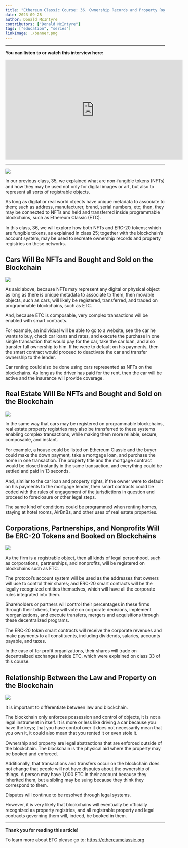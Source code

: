 ```yaml
---
title: "Ethereum Classic Course: 36. Ownership Records and Property Registries on Blockchains"
date: 2023-09-28
author: Donald McIntyre
contributors: ["Donald McIntyre"]
tags: ["education", "series"]
linkImage: ./banner.png
---
```


---
**You can listen to or watch this interview here:**

<iframe width="560" height="315" src="https://www.youtube.com/embed/srxeVLmK6TU?si=wOOxcJJFLcmqKOjd" title="YouTube video player" frameborder="0" allow="accelerometer; autoplay; clipboard-write; encrypted-media; gyroscope; picture-in-picture; web-share" allowfullscreen></iframe>

---

![](1.png)

In our previous class, 35, we explained what are non-fungible tokens (NFTs) and how they may be used not only for digital images or art, but also to represent all sorts of registrable objects. 

As long as digital or real world objects have unique metadata to associate to them; such as address, manufacturer, brand, serial numbers, etc; then, they may be connected to NFTs and held and transferred inside programmable blockchains, such as Ethereum Classic (ETC).

In this class, 36, we will explore how both NFTs and ERC-20 tokens; which are fungible tokens, as explained in class 25; together with the blockchain’s account system, may be used to recreate ownership records and property registries on these networks.

## Cars Will Be NFTs and Bought and Sold on the Blockchain

![](2.png)

As said above, because NFTs may represent any digital or physical object as long as there is unique metadata to associate to them, then movable objects, such as cars, will likely be registered, transferred, and traded on programmable blockchains, such as ETC.

And, because ETC is composable, very complex transactions will be enabled with smart contracts. 

For example, an individual will be able to go to a website, see the car he wants to buy, check car loans and rates, and execute the purchase in one single transaction that would pay for the car, take the car loan, and also transfer full ownership to him. If he were to default on his payments, then the smart contract would proceed to deactivate the car and transfer ownership to the lender.

Car renting could also be done using cars represented as NFTs on the blockchains. As long as the driver has paid for the rent, then the car will be active and the insurance will provide coverage.

## Real Estate Will Be NFTs and Bought and Sold on the Blockchain

![](3.png)

In the same way that cars may be registered on programmable blockchains, real estate property registries may also be transferred to these systems enabling complex transactions, while making them more reliable, secure, composable, and instant.

For example, a house could be listed on Ethereum Classic and the buyer could make the down payment, take a mortgage loan, and purchase the home in one transaction. The property title and the mortgage contract would be closed instantly in the same transaction, and everything could be settled and paid in 13 seconds.

And, similar to the car loan and property rights, if the owner were to default on his payments to the mortgage lender, then smart contracts could be coded with the rules of engagement of the jurisdictions in question and proceed to foreclosure or other legal steps.

The same kind of conditions could be programmed when renting homes, staying at hotel rooms, AirBnBs, and other uses of real estate properties.

## Corporations, Partnerships, and Nonprofits Will Be ERC-20 Tokens and Booked on Blockchains

![](4.png)

As the firm is a registrable object, then all kinds of legal personhood, such as corporations, partnerships, and nonprofits, will be registered on blockchains such as ETC.

The protocol’s account system will be used as the addresses that owners will use to control their shares; and ERC-20 smart contracts will be the legally recognized entities themselves, which will have all the corporate rules integrated into them.

Shareholders or partners will control their percentages in these firms through their tokens, they will vote on corporate decisions, implement reorganizations, and execute transfers, mergers and acquisitions through these decentralized programs.

The ERC-20 token smart contracts will receive the corporate revenues and make payments to all constituents, including dividends, salaries, accounts payable, and taxes.

In the case of for profit organizations, their shares will trade on decentralized exchanges inside ETC, which were explained on class 33 of this course.

## Relationship Between the Law and Property on the Blockchain

![](5.png)

It is important to differentiate between law and blockchain.

The blockchain only enforces possession and control of objects, it is not a legal instrument in itself. It is more or less like driving a car because you have the keys; that you have control over it does not necessarily mean that you own it, it could also mean that you rented it or even stole it.

Ownership and property are legal abstractions that are enforced outside of the blockchain. The blockchain is the physical aid where the property may be booked and enforced.

Additionally, that transactions and transfers occur on the blockchain does not change that people will not have disputes about the ownership of things. A person may have 1,000 ETC in their account because they inherited them, but a sibling may be suing because they think they correspond to them.

Disputes will continue to be resolved through legal systems.

However, it is very likely that blockchains will eventually be officially recognized as property registries, and all registrable property and legal contracts governing them will, indeed, be booked in them.

---

**Thank you for reading this article!**

To learn more about ETC please go to: https://ethereumclassic.org
